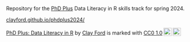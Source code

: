 Repository for the [PhD Plus](https://phdplus.virginia.edu/) Data Literacy in R skills track for spring 2024.

[clayford.github.io/phdplus2024/](https://clayford.github.io/phdplus2024/)

 <p xmlns:cc="http://creativecommons.org/ns#" xmlns:dct="http://purl.org/dc/terms/"><a property="dct:title" rel="cc:attributionURL" href="https://github.com/clayford/phdplus2024">PhD Plus: Data Literacy in R</a> by <a rel="cc:attributionURL dct:creator" property="cc:attributionName" href="https://github.com/clayford">Clay Ford</a> is marked with <a href="http://creativecommons.org/publicdomain/zero/1.0?ref=chooser-v1" target="_blank" rel="license noopener noreferrer" style="display:inline-block;">CC0 1.0<img style="height:22px!important;margin-left:3px;vertical-align:text-bottom;" src="https://mirrors.creativecommons.org/presskit/icons/cc.svg?ref=chooser-v1"><img style="height:22px!important;margin-left:3px;vertical-align:text-bottom;" src="https://mirrors.creativecommons.org/presskit/icons/zero.svg?ref=chooser-v1"></a></p> 
